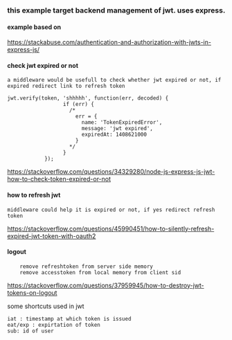 ### this example target backend management of jwt. uses express.

#### example based on 

https://stackabuse.com/authentication-and-authorization-with-jwts-in-express-js/

#### check jwt expired or not

    a middleware would be usefull to check whether jwt expired or not, if expired redirect link to refresh token
    
    jwt.verify(token, 'shhhhh', function(err, decoded) {
                      if (err) {
                        /*
                          err = {
                            name: 'TokenExpiredError',
                            message: 'jwt expired',
                            expiredAt: 1408621000
                          }
                        */
                      }
                });

https://stackoverflow.com/questions/34329280/node-js-express-js-jwt-how-to-check-token-expired-or-not

#### how to refresh jwt

    middleware could help it is expired or not, if yes redirect refresh token 

https://stackoverflow.com/questions/45990451/how-to-silently-refresh-expired-jwt-token-with-oauth2

#### logout

        remove refreshtoken from server side memory  
        remove accesstoken from local memory from client sid

https://stackoverflow.com/questions/37959945/how-to-destroy-jwt-tokens-on-logout

some shortcuts used in jwt

    iat : timestamp at which token is issued
    eat/exp : expirtation of token
    sub: id of user

